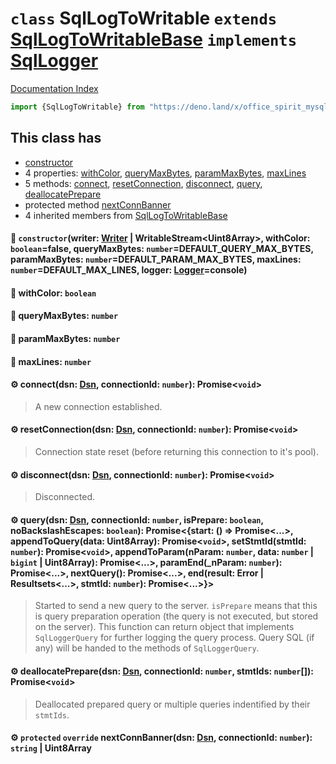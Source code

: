# `class` SqlLogToWritable `extends` [SqlLogToWritableBase](../class.SqlLogToWritableBase/README.md) `implements` [SqlLogger](../interface.SqlLogger/README.md)

[Documentation Index](../README.md)

```ts
import {SqlLogToWritable} from "https://deno.land/x/office_spirit_mysql@v0.19.7/mod.ts"
```

## This class has

- [constructor](#-constructorwriter-writer--writablestreamuint8array-withcolor-booleanfalse-querymaxbytes-numberdefault_query_max_bytes-parammaxbytes-numberdefault_param_max_bytes-maxlines-numberdefault_max_lines-logger-loggerconsole)
- 4 properties:
[withColor](#-withcolor-boolean),
[queryMaxBytes](#-querymaxbytes-number),
[paramMaxBytes](#-parammaxbytes-number),
[maxLines](#-maxlines-number)
- 5 methods:
[connect](#-connectdsn-dsn-connectionid-number-promisevoid),
[resetConnection](#-resetconnectiondsn-dsn-connectionid-number-promisevoid),
[disconnect](#-disconnectdsn-dsn-connectionid-number-promisevoid),
[query](#-querydsn-dsn-connectionid-number-isprepare-boolean-nobackslashescapes-boolean-promisestart---promise-appendtoquerydata-uint8array-promisevoid-setstmtidstmtid-number-promisevoid-appendtoparamnparam-number-data-number--bigint--uint8array-promise-paramend_nparam-number-promise-nextquery-promise-endresult-error--resultsets-stmtid-number-promise),
[deallocatePrepare](#-deallocatepreparedsn-dsn-connectionid-number-stmtids-number-promisevoid)
- protected method [nextConnBanner](#-protected-override-nextconnbannerdsn-dsn-connectionid-number-string--uint8array)
- 4 inherited members from [SqlLogToWritableBase](../class.SqlLogToWritableBase/README.md)


#### 🔧 `constructor`(writer: [Writer](../interface.Writer/README.md) | WritableStream\<Uint8Array>, withColor: `boolean`=false, queryMaxBytes: `number`=DEFAULT\_QUERY\_MAX\_BYTES, paramMaxBytes: `number`=DEFAULT\_PARAM\_MAX\_BYTES, maxLines: `number`=DEFAULT\_MAX\_LINES, logger: [Logger](../interface.Logger/README.md)=console)



#### 📄 withColor: `boolean`



#### 📄 queryMaxBytes: `number`



#### 📄 paramMaxBytes: `number`



#### 📄 maxLines: `number`



#### ⚙ connect(dsn: [Dsn](../class.Dsn/README.md), connectionId: `number`): Promise\<`void`>

> A new connection established.



#### ⚙ resetConnection(dsn: [Dsn](../class.Dsn/README.md), connectionId: `number`): Promise\<`void`>

> Connection state reset (before returning this connection to it's pool).



#### ⚙ disconnect(dsn: [Dsn](../class.Dsn/README.md), connectionId: `number`): Promise\<`void`>

> Disconnected.



#### ⚙ query(dsn: [Dsn](../class.Dsn/README.md), connectionId: `number`, isPrepare: `boolean`, noBackslashEscapes: `boolean`): Promise\<\{start: () => Promise\<...>, appendToQuery(data: Uint8Array): Promise\<`void`>, setStmtId(stmtId: `number`): Promise\<`void`>, appendToParam(nParam: `number`, data: `number` | `bigint` | Uint8Array): Promise\<...>, paramEnd(\_nParam: `number`): Promise\<...>, nextQuery(): Promise\<...>, end(result: Error | Resultsets\<...>, stmtId: `number`): Promise\<...>}>

> Started to send a new query to the server.
> `isPrepare` means that this is query preparation operation (the query is not executed, but stored on the server).
> This function can return object that implements `SqlLoggerQuery` for further logging the query process.
> Query SQL (if any) will be handed to the methods of `SqlLoggerQuery`.



#### ⚙ deallocatePrepare(dsn: [Dsn](../class.Dsn/README.md), connectionId: `number`, stmtIds: `number`\[]): Promise\<`void`>

> Deallocated prepared query or multiple queries indentified by their `stmtIds`.



#### ⚙ `protected` `override` nextConnBanner(dsn: [Dsn](../class.Dsn/README.md), connectionId: `number`): `string` | Uint8Array



